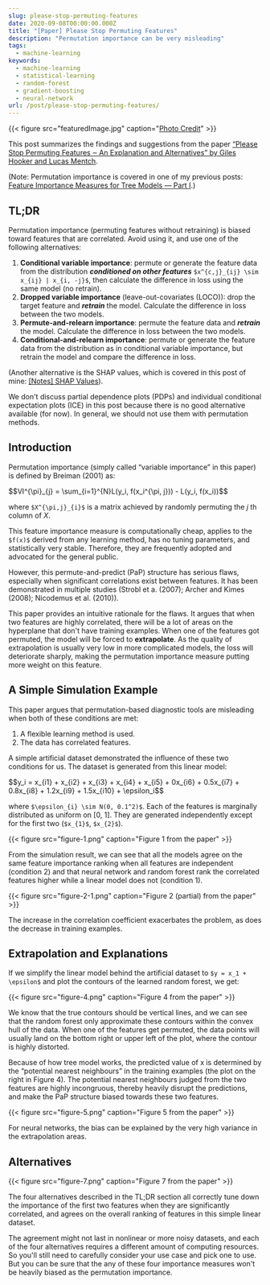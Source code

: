 ```yaml
---
slug: please-stop-permuting-features
date: 2020-09-08T00:00:00.000Z
title: "[Paper] Please Stop Permuting Features"
description: "Permutation importance can be very misleading"
tags:
  - machine-learning
keywords:
  - machine-learning
  - statistical-learning
  - random-forest
  - gradient-boosting
  - neural-network
url: /post/please-stop-permuting-features/
---
```


{{< figure src="featuredImage.jpg" caption="[Photo Credit](https://unsplash.com/photos/xcj7hC6UH2A)" >}}

This post summarizes the findings and suggestions from the paper [“Please Stop Permuting Features ‒ An Explanation and Alternatives” by Giles Hooker and Lucas Mentch](https://arxiv.org/abs/1905.03151).

(Note: Permutation importance is covered in one of my previous posts: [Feature Importance Measures for Tree Models — Part I](https://blog.ceshine.net/post/feature-importance-part-1/).)

## TL;DR

Permutation importance (permuting features without retraining) is biased toward features that are correlated. Avoid using it, and use one of the following alternatives:

1. **Conditional variable importance**: permute or generate the feature data from the distribution **_conditioned on other features_** `$x^{c,j}_{ij} \sim x_{ij} | x_{i, -j}$`, then calculate the difference in loss using the same model (no retrain).
2. **Dropped variable importance** (leave-out-covariates (LOCO)): drop the target feature and **_retrain_** the model. Calculate the difference in loss between the two models.
3. **Permute-and-relearn importance**: permute the feature data and **_retrain_** the model. Calculate the difference in loss between the two models.
4. **Conditional-and-relearn importance**: permute or generate the feature data from the distribution as in conditional variable importance, but retrain the model and compare the difference in loss.

(Another alternative is the SHAP values, which is covered in this post of mine: [[Notes] SHAP Values](https://blog.ceshine.net/post/shap/)).

We don't discuss partial dependence plots (PDPs) and individual conditional expectation plots (ICE) in this post because there is no good alternative available (for now). In general, we should not use them with permutation methods.

## Introduction

Permutation importance (simply called “variable importance” in this paper) is defined by Breiman (2001) as:

<div>$$VI^{\pi}_{j} = \sum_{i=1}^{N}L(y_i, f(x_i^{\pi, j})) - L(y_i, f(x_i))$$</div>

where `$X^{\pi,j}_{i}$` is a matrix achieved by randomly permuting the _j_ th column of _X_.

This feature importance measure is computationally cheap, applies to the `$f(x)$` derived from any learning method, has no tuning parameters, and statistically very stable. Therefore, they are frequently adopted and advocated for the general public.

However, this permute-and-predict (PaP) structure has serious flaws, especially when significant correlations exist between features. It has been demonstrated in multiple studies (Strobl et a. (2007); Archer and Kimes (2008); Nicodemus et al. (2010)).

This paper provides an intuitive rationale for the flaws. It argues that when two features are highly correlated, there will be a lot of areas on the hyperplane that don't have training examples. When one of the features got permuted, the model will be forced to **extrapolate**. As the quality of extrapolation is usually very low in more complicated models, the loss will deteriorate sharply, making the permutation importance measure putting more weight on this feature.

## A Simple Simulation Example

This paper argues that permutation-based diagnostic tools are misleading when both of these conditions are met:

1. A flexible learning method is used.
2. The data has correlated features.

A simple artificial dataset demonstrated the influence of these two conditions for us. The dataset is generated from this linear model:

<div>$$y_i = x_{i1} + x_{i2} + x_{i3} + x_{i4} + x_{i5} + 0x_{i6} + 0.5x_{i7} + 0.8x_{i8} + 1.2x_{i9} + 1.5x_{i10} + \epsilon_i$$</div>

where `$\epsilon_{i} \sim N(0, 0.1^2)$`. Each of the features is marginally distributed as uniform on [0, 1]. They are generated independently except for the first two (`$x_{1}$`, `$x_{2}$`).

{{< figure src="figure-1.png" caption="Figure 1 from the paper" >}}

From the simulation result, we can see that all the models agree on the same feature importance ranking when all features are independent (condition 2) and that neural network and random forest rank the correlated features higher while a linear model does not (condition 1).

{{< figure src="figure-2-1.png" caption="Figure 2 (partial) from the paper" >}}

The increase in the correlation coefficient exacerbates the problem, as does the decrease in training examples.

## Extrapolation and Explanations

If we simplify the linear model behind the artificial dataset to `$y = x_1 + \epsilon$` and plot the contours of the learned random forest, we get:

{{< figure src="figure-4.png" caption="Figure 4 from the paper" >}}

We know that the true contours should be vertical lines, and we can see that the random forest only approximate these contours within the convex hull of the data. When one of the features get permuted, the data points will usually land on the bottom right or upper left of the plot, where the contour is highly distorted.

Because of how tree model works, the predicted value of x is determined by the “potential nearest neighbours” in the training examples (the plot on the right in Figure 4). The potential nearest neighbours judged from the two features are highly incongruous, thereby heavily disrupt the predictions, and make the PaP structure biased towards these two features.

{{< figure src="figure-5.png" caption="Figure 5 from the paper" >}}

For neural networks, the bias can be explained by the very high variance in the extrapolation areas.

## Alternatives

{{< figure src="figure-7.png" caption="Figure 7 from the paper" >}}

The four alternatives described in the TL;DR section all correctly tune down the importance of the first two features when they are significantly correlated, and agrees on the overall ranking of features in this simple linear dataset.

The agreement might not last in nonlinear or more noisy datasets, and each of the four alternatives requires a different amount of computing resources. So you'll still need to carefully consider your use case and pick one to use. But you can be sure that the any of these four importance measures won't be heavily biased as the permutation importance.
